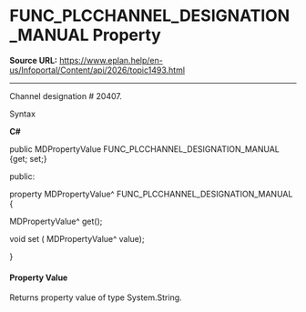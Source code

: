 # FUNC_PLCCHANNEL_DESIGNATION_MANUAL Property

**Source URL:** https://www.eplan.help/en-us/Infoportal/Content/api/2026/topic1493.html

---

Channel designation # 20407.

Syntax

**C#**



public MDPropertyValue FUNC_PLCCHANNEL_DESIGNATION_MANUAL {get; set;}

public:

property MDPropertyValue^ FUNC_PLCCHANNEL_DESIGNATION_MANUAL {

   MDPropertyValue^ get();

   void set (    MDPropertyValue^ value);

}


#### Property Value

Returns property value of type System.String.
